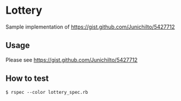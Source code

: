 # Lottery

Sample implementation of https://gist.github.com/JunichiIto/5427712

## Usage

Please see https://gist.github.com/JunichiIto/5427712

## How to test

````
$ rspec --color lottery_spec.rb
````
